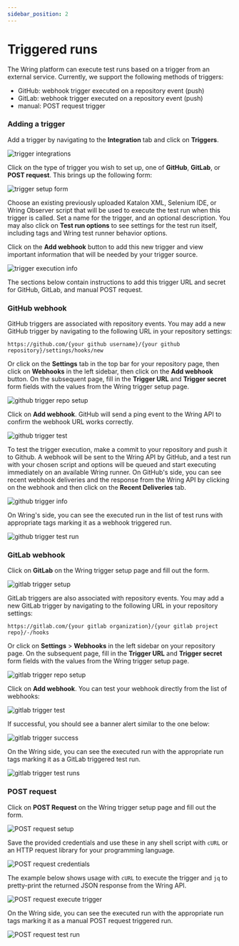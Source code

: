 ```yaml
---
sidebar_position: 2
---
```


# Triggered runs

The Wring platform can execute test runs based on a trigger from an external
service. Currently, we support the following methods of triggers:

- GitHub: webhook trigger executed on a repository event (push)
- GitLab: webhook trigger executed on a repository event (push)
- manual: POST request trigger

### Adding a trigger

Add a trigger by navigating to the **Integration** tab and click on **Triggers**.

![trigger integrations](/img/triggers-1.png)

Click on the type of trigger you wish to set up, one of **GitHub**, **GitLab**,
or **POST request**. This brings up the following form:

![trigger setup form](/img/triggers-2.png)

Choose an existing previously uploaded Katalon XML, Selenium IDE, or Wring
Observer script that will be used to execute the test run when this trigger is
called. Set a name for the trigger, and an optional description. You may also
click on **Test run options** to see settings for the test run itself, including
tags and Wring test runner behavior options.

Click on the **Add webhook** button to add this new trigger and view important
information that will be needed by your trigger source.

![trigger execution info](/img/triggers-3.png)

The sections below contain instructions to add this trigger URL and secret for
GitHub, GitLab, and manual POST request.

### GitHub webhook

GitHub triggers are associated with repository events. You may add a new GitHub
trigger by navigating to the following URL in your repository settings:

```
https://github.com/{your github username}/{your github repository}/settings/hooks/new
```

Or click on the **Settings** tab in the top bar for your repository page, then
click on **Webhooks** in the left sidebar, then click on the **Add webhook**
button. On the subsequent page, fill in the **Trigger URL** and **Trigger
secret** form fields with the values from the Wring trigger setup page.

![github trigger repo setup](/img/triggers-4.png)

Click on **Add webhook**. GitHub will send a ping event to the Wring API to
confirm the webhook URL works correctly.

![github trigger test](/img/triggers-5.png)

To test the trigger execution, make a commit to your repository and push it to
Github. A webhook will be sent to the Wring API by GitHub, and a test run with
your chosen script and options will be queued and start executing immediately on
an available Wring runner. On GitHub's side, you can see recent webhook
deliveries and the response from the Wring API by clicking on the webhook and
then click on the **Recent Deliveries** tab.

![github trigger info](/img/triggers-6.png)

On Wring's side, you can see the executed run in the list of test runs with
appropriate tags marking it as a webhook triggered run.

![github trigger test run](/img/triggers-7.png)

### GitLab webhook

Click on **GitLab** on the Wring trigger setup page and fill out the form.

![gitlab trigger setup](/img/triggers-8.png)

GitLab triggers are also associated with repository events. You may add a new
GitLab trigger by navigating to the following URL in your repository settings:

```
https://gitlab.com/{your gitlab organization}/{your gitlab project repo}/-/hooks
```

Or click on **Settings** > **Webhooks** in the left sidebar on your repository
page. On the subsequent page, fill in the **Trigger URL** and **Trigger secret**
form fields with the values from the Wring trigger setup page.

![gitlab trigger repo setup](/img/triggers-9.png)

Click on **Add webhook**. You can test your webhook directly from the list of
webhooks:

![gitlab trigger test](/img/triggers-10.png)

If successful, you should see a banner alert similar to the one below:

![gitlab trigger success](/img/triggers-11.png)

On the Wring side, you can see the executed run with the appropriate run tags
marking it as a GitLab triggered test run.

![gitlab trigger test runs](/img/triggers-12.png)

### POST request

Click on **POST Request** on the Wring trigger setup page and fill out the form.

![POST request setup](/img/triggers-13.png)

Save the provided credentials and use these in any shell script with `cURL` or
an HTTP request library for your programming language.

![POST request credentials](/img/triggers-14.png)

The example below shows usage with `cURL` to execute the trigger and `jq` to
pretty-print the returned JSON response from the Wring API.

![POST request execute trigger](/img/triggers-15.png)

On the Wring side, you can see the executed run with the appropriate run tags
marking it as a manual POST request triggered run.

![POST request test run](/img/triggers-16.png)

